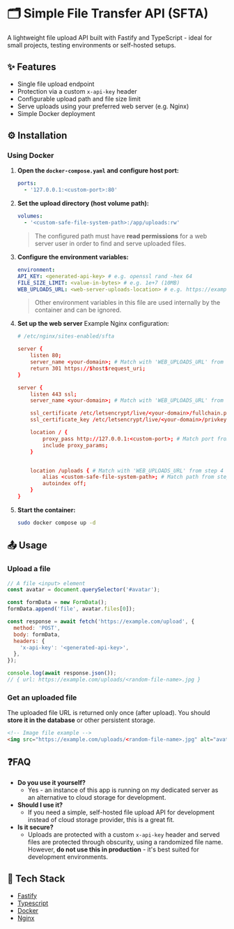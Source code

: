 # 🗂️ Simple File Transfer API (SFTA)

A lightweight file upload API built with Fastify and TypeScript - ideal for small projects, testing environments or self-hosted setups.

## ✨ Features

- Single file upload endpoint
- Protection via a custom `x-api-key` header
- Configurable upload path and file size limit
- Serve uploads using your preferred web server (e.g. Nginx)
- Simple Docker deployment

## ⚙️ Installation

### Using Docker

1. **Open the `docker-compose.yaml` and configure host port:**

   ```yaml
   ports:
     - '127.0.0.1:<custom-port>:80'
   ```

2. **Set the upload directory (host volume path):**

   ```yaml
   volumes:
     - '<custom-safe-file-system-path>:/app/uploads:rw'
   ```

   > The configured path must have **read permissions** for a web server user in order to find and serve uploaded files.

3. **Configure the environment variables:**

   ```yaml
   environment:
   API_KEY: <generated-api-key> # e.g. openssl rand -hex 64
   FILE_SIZE_LIMIT: <value-in-bytes> # e.g. 1e+7 (10MB)
   WEB_UPLOADS_URL: <web-server-uploads-location> # e.g. https://example.com/uploads
   ```

   > Other environment variables in this file are used internally by the container and can be ignored.

4. **Set up the web server**
   Example Nginx configuration:

   ```conf
   # /etc/nginx/sites-enabled/sfta

   server {
       listen 80;
       server_name <your-domain>; # Match with 'WEB_UPLOADS_URL' from step 3
       return 301 https://$host$request_uri;
   }

   server {
       listen 443 ssl;
       server_name <your-domain>; # Match with 'WEB_UPLOADS_URL' from step 3

       ssl_certificate /etc/letsencrypt/live/<your-domain>/fullchain.pem;
       ssl_certificate_key /etc/letsencrypt/live/<your-domain>/privkey.pem;

       location / {
           proxy_pass http://127.0.0.1:<custom-port>; # Match port from step 1
           include proxy_params;
       }


       location /uploads { # Match with 'WEB_UPLOADS_URL' from step 4
           alias <custom-safe-file-system-path>; # Match path from step 2
           autoindex off;
       }
   }
   ```

5. **Start the container:**

   ```bash
   sudo docker compose up -d
   ```

## 📤 Usage

### Upload a file

```js
// A file <input> element
const avatar = document.querySelector('#avatar');

const formData = new FormData();
formData.append('file', avatar.files[0]);

const response = await fetch('https://example.com/upload', {
  method: 'POST',
  body: formData,
  headers: {
    'x-api-key': '<generated-api-key>',
  },
});

console.log(await response.json());
// { url: https://example.com/uploads/<random-file-name>.jpg }
```

### Get an uploaded file

The uploaded file URL is returned only once (after upload).
You should **store it in the database** or other persistent storage.

```html
<!-- Image file example -->
<img src="https://example.com/uploads/<random-file-name>.jpg" alt="avatar" />
```

## ❓FAQ

- **Do you use it yourself?**
  - Yes - an instance of this app is running on my dedicated server as an alternative to cloud storage for development.
- **Should I use it?**
  - If you need a simple, self-hosted file upload API for development instead of cloud storage provider, this is a great fit.
- **Is it secure?**
  - Uploads are protected with a custom `x-api-key` header and served files are protected through obscurity, using a randomized file name. However, **do not use this in production** - it's best suited for development environments.

## 🧰 Tech Stack

- [Fastify](https://fastify.dev/)
- [Typescript](https://www.typescriptlang.org/)
- [Docker](https://www.docker.com/)
- [Nginx](https://nginx.org/)
